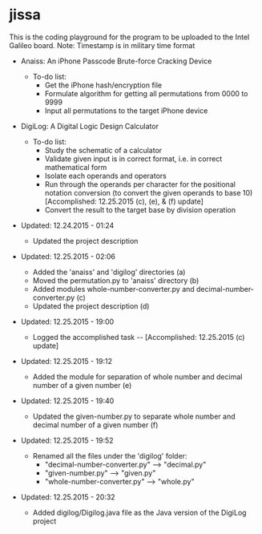 # jissa

This is the coding playground for the program to be uploaded to the Intel Galileo board.
Note: Timestamp is in military time format

* Anaiss: An iPhone Passcode Brute-force Cracking Device
    * To-do list:
        * Get the iPhone hash/encryption file
        * Formulate algorithm for getting all permutations from 0000 to 9999
        * Input all permutations to the target iPhone device

* DigiLog: A Digital Logic Design Calculator
    * To-do list:
         * Study the schematic of a calculator
         * Validate given input is in correct format, i.e. in correct mathematical form
         * Isolate each operands and operators
         * Run through the operands per character for the positional notation conversion (to convert the given operands to base 10) [Accomplished: 12.25.2015 (c), (e), & (f) update]
         * Convert the result to the target base by division operation
    
* Updated: 12.24.2015 - 01:24
   * Updated the project description
* Updated: 12.25.2015 - 02:06
   * Added the 'anaiss' and 'digilog' directories (a)
   * Moved the permutation.py to 'anaiss' directory (b)
   * Added modules whole-number-converter.py and decimal-number-converter.py (c)
   * Updated the project description (d)
* Updated: 12.25.2015 - 19:00
   * Logged the accomplished task -- [Accomplished: 12.25.2015 (c) update]
* Updated: 12.25.2015 - 19:12
   * Added the module for separation of whole number and decimal number of a given number (e)
* Updated: 12.25.2015 - 19:40
   * Updated the given-number.py to separate whole number and decimal number of a given number (f)
* Updated: 12.25.2015 - 19:52
   * Renamed all the files under the 'digilog' folder:
      * "decimal-number-converter.py" --> "decimal.py"
      * "given-number.py" --> "given.py"
      * "whole-number-converter.py" --> "whole.py"
* Updated: 12.25.2015 - 20:32
   * Added digilog/Digilog.java file as the Java version of the DigiLog project
